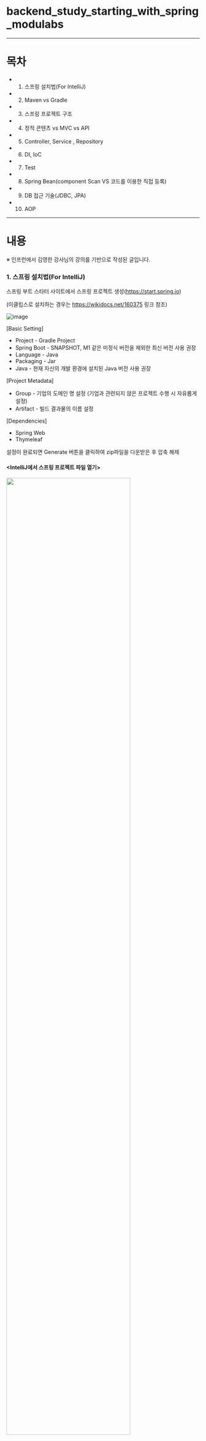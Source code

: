 # backend_study_starting_with_spring_modulabs
---
# 목차
- 1. 스프링 설치법(For IntelliJ)
- 2. Maven vs Gradle
- 3. 스프링 프로젝트 구조
- 4. 정적 콘텐츠 vs MVC vs API
- 5. Controller, Service , Repository
- 6. DI, IoC
- 7. Test
- 8. Spring Bean(component Scan VS 코드를 이용한 직접 등록)
- 9. DB 접근 기술(JDBC, JPA)
- 10. AOP
---
# 내용

※ 인프런에서 김영한 강사님의 강의를 기반으로 작성된 글입니다.

### 1. 스프링 설치법(For IntelliJ)
스프링 부트 스타터 사이트에서 스프링 프로젝트 생성(https://start.spring.io)

(이클립스로 설치하는 경우는 https://wikidocs.net/160375 링크 참조)

![image](https://user-images.githubusercontent.com/101415950/192459186-e7f13542-1063-451d-b9aa-1dc41ff08650.png)

[Basic Setting]
- Project - Gradle Project
- Spring Boot - SNAPSHOT, M1 같은 미정식 버전을 제외한 최신 버전 사용 권장
- Language - Java
- Packaging - Jar
- Java - 현재 자신의 개발 환경에 설치된 Java 버전 사용 권장

[Project Metadata]
- Group - 기업의 도메인 명 설정 (기업과 관련되지 않은 프로젝트 수행 시 자유롭게 설정)
- Artifact - 빌드 결과물의 이름 설정

[Dependencies]
- Spring Web
- Thymeleaf

설정이 완료되면  Generate 버튼을 클릭하여 zip파일을 다운받은 후 압축 해제

#### <IntelliJ에서 스프링 프로젝트 파일 열기>

<img src="https://user-images.githubusercontent.com/101415950/192464593-05687cb8-63fc-4f75-b479-444342a26928.png" width="80%" height="80%">

1. IntelliJ 상단바의 파일(File)에서 열기(Open)을 클릭
2. 압축을 푼 스프링 프로젝트 폴더에서 build.gradle 선택 후 확인 버튼 클릭

<img src="https://user-images.githubusercontent.com/101415950/192465073-0e5bcfa3-1049-4fc8-a63d-3e6e6865b05b.png" width="50%" height="50%">

3. 위와 같은 안내메시지가 팝업되면 프로젝트로 열기 클릭
4. 약간의 시간을 소요하여 자동으로 다운로드가 진행됨을 확인

위 과정을 통해 IntelliJ에서 스프링 프로젝트를 생성할 수 있음

#### <Gradle을 통해서 실행 하는 방식에서 Java로 바로 실행하는 방식으로 설정하여 실행 속도를 높이는 방법>

<img src="https://user-images.githubusercontent.com/101415950/192476018-d1ffc1dd-0427-4fa0-8fc5-385e6638200a.png" width="80%" height="80%">

1. IntelliJ 상단바의 파일(File)에서 설정(Preferences)을 클릭
2. 빌드, 실행, 배포(Build, Execution, Deployment)에서 빌드 도구(Build Tools)를 통해 Gradle을 클릭한 뒤 적색 박스와 같이 설정

   -> 다음을 사용하여 빌드 및 실행(Build and run using) - IntelliJ IDEA
 
   -> 다음을 사용하여 테스트 실행(Run tests using) - IntelliJ IDEA

   -> Gradle JVM - 설치된 자바 버전 선택

---
### 2. Maven vs Gradle

maven과 gradle은 빌드(소스 코드 파일을 컴퓨터에서 실행할 수 있는 독립 소프트웨어 가공물(Artifact)로 변환시키는 과정)를 자동화하는 Tool

외부 소스 코드(외부 라이브러리)를 자동으로 추가하고 관리(버전도 자동으로 업데이트)

[빌드의 과정]
1. 소스 코드를 컴파일
2. 테스트 코드를 컴파일
3. 테스트 코드를 실행
4. 테스트 코드 리포트 작성
5. 기타 추가로 설정한 작업 진행(ex : 소나 큐브에 코드 정적 분석 위임 등)
6. 패키징 수행(java 라이브러리 외 다른 사람이 만들어 놓은 오픈소스를 작성한 코드와 묶는 작업)
7. 최종 sw 결과물(Artifact) 생성

하기 코드는 프로젝트에 필요한 라이브러리를 정의할 때 Maven과 Gradle의 작성법에 대한 차이를 예시로 듬

[maven]
```
<dependencies>
      <dependency>
          <groupId>org.springframework.boot</groupId>
          <artifactId>spring-boot-starter</artifactId>
      </dependency>
      <dependency>
          <groupId>org.springframework.boot</groupId>
          <artifactId>spring-boot-starter-test</artifactId>
      </dependency>
<dependencies> 
```

[gradle]
```
dependencies {
      implementation 'org.springframework.boot:spring-boot-starter'
      testImplementation 'org.springframework.boot:spring-boot-starter-test'
}
```

#### <maven이 아닌 gradle을 선택한 이유>

- maven은 pom.xml(Project Object Model) 파일에서 build를 xml로 정의하므로 구조화하기 쉽지만 문서의 양이 비대해지므로   

  JVM 기반의 grooby를 사용하는 gradle에 비해 설정 내용이 길어지고 가독성이 떨어짐

- gradle이 바뀐 파일들만 빌드하는 점진적 빌드 방식과 빌드 결과물을 저장하여 한번 빌드된 프로젝트의 다음 빌드는 매우 적은 시간이    

  소요되는 Daemon Process 그리고 Build Cashe를 사용하므로 maven에 비해 10~100배 가량 빌드 속도가 빠름

- maven은 라이브러리가 추가되거나 각 라이브러리가 서로 다른 버전의 라이브러리를 참조하는 종속성을 가지고 있을 경우 관리가 어려움   

   -> 상속 구조를 사용하므로 특정 설정을 몇몇 모듈에서만 공통으로 사용하기 위해 불필요한 부모 프로젝트를 생성해야 하여 상속

   -> 설정이 다른 프로젝트가 하나라도 있으면 그 프로젝트는 상속할 수 없으므로 거의 모든 설정을 중복하여 작성해야함

- gradle은 설정 주입시 프로젝트의 조건을 체크할 수 있으므로 프로젝트 별로 유연하게 설정할 수 있음 (settings.gradle에서 설정) 

   -> 구성 주입 방식을 통해 조건에 따라 특정 프로젝트에만 주입하므로 불필요한 프로젝트가 필요없음


#### <gradle 라이브러리 구성>

Package, Artifact, Version 으로 구성
- group : 소스코드가 작성된 패키지 명
- Artifact : 라이브러리의 고유한 명칭
- version : 버전 명칭(생략 시 최신 버전)

라이브러리 앞에 적용된 명령어는 라이브러리가 적용될 Scope를 의미
- implementation : 전 범위에 적용
- testImplementation : 테스트 시에만 적용
- debugimplementation : 디버그 모드에서만 적용
- androidTestimplementation : 안드로이스 테스트 시에만 적용

implementation 'org.springframework.boot:spring-boot-starter'의 뜻은 아래와 같음

-> org.springframework.boot 패키지에서 spring-boot-starter 라이브러리의 최신버전을 전범위에 적용 

---
### 3. 스프링 프로젝트 구조

#### <전체적인 프로젝트 구조>

<img src="https://user-images.githubusercontent.com/101415950/192735277-c8a88b0f-3eff-4130-879f-8e4360e035ba.png" width="40%" height="40%">

1. src/main/java   

   - java 파일을 작성하기 위한 공간으로 Controller, Service, Repository, Entity 파일 등이 속한 디렉토리   

   - 이 디렉토리에 속한 <프로젝트명> + Application.java 파일은 프로그램 시작을 담당하는 파일

2. src/main/resources

   - java 파일을 제외한 HTML, CSS, Javascript, 환경파일 등 작성하는 공간으로 static, templates 그리고 application.properties 파일이   
     기본적으로 생성

3. static

   - css, fonts, images, plugin, scripts 등의 정적 리소스 파일이 속한 디렉토리

4. templates

   - 사용자에게 화면을 출력하기 위한 HTML, JSP, Thymeleaf 등 자바 객체와 연동되는 templates 파일이 저장되는 디렉토리

5. application.properties

   - 프로젝트의 환경 설정, 데이터베이스 등의 설정을 저장하는 파일   
     (Tomcat(WAS) 설정, 데이터베이스 관련 정보를 key-value 형식으로 지정 등)

   - 웹 애플리케이션을 실행하면 자동으로 로딩

6. src/test/java

   - 테스트 코드를 작성하는 공간으로 JUnit과 스프링부트의 테스팅 도구를 사용하여 서버를 실행하지 않고 테스트가 가능

   - 각각의 개발 단계에 알맞는 단위 테스트 및 통합 테스트를 진행하는 용도로 사용

7. build.gradle

   - 환경설정 및 프로젝트를 위해 필요한 플러그인과 라이브러리를 기술하는 파일 (해당 글 2장 참고)

---
### 4. 정적 콘텐츠 vs MVC vs API

#### <정적 콘텐츠>

덧셈, 뺄셈 등 연산과 같이 사용자의 행동에 의해 변화하는 동적 콘텐츠가 아닌    

한번 정해놓으면 변하지 않고 계속 유지되는 콘텐츠로 응답하는 방식

- resources/static/hello-static.html에 다음과 같이 작성 후 스프링을 실행   
```
<!DOCTYPE HTML>
<html>
<head>
<title>static content</title>
<meta http-equiv="Content-Type" content="text/html; charset=UTF-8" />
</head>
<body>
정적 컨텐츠 입니다.
</body>
</html>
```
- URL에 http://localhost:8080/hello-static.html을 입력하면 하기 사진과 같은 결과가 도출
<img src="https://user-images.githubusercontent.com/101415950/192709042-9d1dd8e3-0ae5-40b3-9527-c3860ef04bbd.png" width="50%" height="50%">

- 동작 순서
<img src="https://user-images.githubusercontent.com/101415950/192704982-ba9520e4-253e-414d-8e89-eddd04963f52.png" width="80%" height="80%">

1. 웹브라우저에서 http://localhost:8080/hello-static.html 주소를 Tomcat(WAS)으로 전송 
2. Tomcat(WAS)에서 스프링 컨테이너로 해당 요청을 전송하여 hello-static 관련 Controller를 찾는 과정을 수행
3. Controller가 없는 경우 resources에 있는 hello-static 관련 html 파일을 찾아 웹 브라우저에 전송하여 화면에 출력



#### <MVC 방식>

시스템을 모델, 뷰, 컨트롤러 3가지 역할로 구조화한 방식(정보처리기사 참고)   

각 부분은 별도의 컴포넌트로 분리되어 있음

뷰를 여러 개 만들 수 있으므로 사용자의 요구가 발생하면 시스템이 이를 처리하고 반응하는 대화형 애플리케이션에 적합

<img src="https://user-images.githubusercontent.com/101415950/192724212-ea883698-3ea5-4806-a803-8c7f53566980.png" width="80%" height="80%">

1. Model : 추출, 저장, 삭제 등 데이터를 처리하는 역할 (내부 비즈니스 로직)
2. View : 사용자의 요청에 의해 가공된 정보를 출력하는 역할 (사용자 인터페이스)
3. controller : 사용자의 요청(url)에 적절한 비즈니스 로직(서비스)을 호출하고 그 결과를 받아 뷰로 전달   

- controller 구현
```
@Controller
public class HelloController {
   @GetMapping("hello-mvc")
   public String helloMvc(@RequestParam("name") String name, Model model) {
      model.addAttribute("name", name);
      return "hello-template";
   }
}
```

- View 구현(resources/static/hello-template.html)   
```
<html xmlns:th="http://www.thymeleaf.org">
<body>
<p th:text="'hello ' + ${name}">hello! empty</p>
</body>
</html>
```

※ @RequestParam("name")은 url이 전달될 때 value가 담긴 name 파라미터를 받아올 때 사용, 즉 HTTP 요청 파라미터를 받기 위해 사용

- 동작 순서
<img src="https://user-images.githubusercontent.com/101415950/192705339-75616c1c-d6fa-407e-83a0-4a3b196ed899.png" width="80%" height="80%">

1. 웹브라우저에서 http://localhost:8080/hello-mvc?name=spring 주소를 Tomcat(WAS)으로 전송 
2. Tomcat(WAS)에서 스프링 컨테이너로 해당 요청을 전송하여 hello-mvc 관련 Controller를 찾는 과정을 수행(@GetMapping("hello-mvc"))
3. Controller에서 model에 name:spring을 담아 viewResolver(resources/static/hello-template.html)로 전송
4. hello-template에서 Thymeleaf(html 파일에서 동적으로 요청을 처리하기 위한 기술) 템플릿 엔진으로 요청을 처리하여 웹 브라우저에 전송



#### <API 방식>

- controller 구현(@ResponseBody 문자 반환)
```
@Controller
public class HelloController {

	@GetMapping("hello-string")
	@ResponseBody
	public String helloString(@RequestParam("name") String name) {
		return "hello " + name;
	}
}
```

- controller 구현(@ResponseBody 객체 반환)
```
@Controller
public class HelloController {

	@GetMapping("hello-api")
	@ResponseBody
	public Hello helloApi(@RequestParam("name") String name) {
		Hello hello = new Hello();
		hello.setName(name);
		return hello;
	}

	static class Hello {
		private String name;

		public String getName() {
			return name;
		}

		public void setName(String name) {
			this.name = name;
		}
	}
}
```

- 동작 순서
<img src="https://user-images.githubusercontent.com/101415950/192705493-8abdce7a-558a-4b1f-9f39-82585aa7f0c5.png" width="80%" height="80%">

1. 웹브라우저에서 http://localhost:8080/hello-api?name=spring 주소를 Tomcat(WAS)으로 전송 
2. Tomcat(WAS)에서 스프링 컨테이너로 해당 요청을 전송하여 hello-mvc 관련 Controller를 찾는 과정을 수행(@GetMapping("hello-api"))   
3. Controller에서 @ResponseBody 어노테이션에 의해 HTTP의 Body에 문자 or 객체를 직접 반환(객체는 JSon으로 변환되어 반환)   

   (이 과정에서 viewResolver 대신 클라이언트의 HTTP Accept 해더와 서버의 컨트롤러 반환 타입 정보 둘을 조합하여   
   
   HttpMessageConverter가 동작하여 문자 or 객체를 직접 처리)
	
	- 기본 문자 처리 : StringHttpMessageConverter
	- 기본 객체 처리 : MappingJackson2HttpMessageConverter
	- 기타 byte 처리 등 여러 HttpMessageConverter가 기본으로 등록되어 있음

---
### 5. Controller, Service , Repository

역할 별로 분할하여 가독성 및 유지보수 편의성 증진

마치 조립 기계처럼 원하는 데이터 저장소 및 객체 등을 조립하고 분해하기 위함

![image](https://user-images.githubusercontent.com/101415950/192966018-e6c0cb87-aa3b-4277-9868-7c0ca0f03f38.png)

1. DTO(Data Transfer Object)

   - 변수 및 객체를 송수신할 데이터의 자료형에 알맞게 생성

   - 데이터를 담아서 전달하는 바구니 역할을 하는 데이터 전송 객체

   - Domain(Entity Class)와 DTO를 분리하는 이유는 DB와 View 사이의 역할을 분리하기 위함   
     (Controller에서 Domain(Entity Class)에 직접 사용하지 못하게 하여 의도하지 않은 DB 컬럼 변경 방지)

2. DAO(Data Access Object)

   - 데이터베이스에 접근하고, SQL을 활용하여 데이터를 실제로 조작하는 코드를 구현하는 과정 (JPA가 대신 그 역할을 수행)

3. Domain(Entity Class)

   - 비즈니스 도메인 객체 (ex. 회원, 주문, 쿠폰 등등 주로 데이터베이스에 저장하고 관리)

   - 실제 DB 테이블과 Mapping되는 클래스로 DB 테이블 내 존재하는 컬럼만을 속성으로 가져야 함

4. Controller

   - 사용자의 요청에 적절한 서비스를 호출하여, 그 결과가 사용자에게 반환하는 코드를 구현 (웹 MVC의 Controller 역할과 동일)

5. Service

   - 사용자의 요청에 응답하기 위한 비즈니스 로직을 구현

   - DB의 데이터가 필요할 때는 리포지토리에게 요청

   - 엔티티 객체와 DTO 객체를 서로 변환하여 양방향으로 전달

6. Repository

   - Domain(Entity Class)에 의해 생성된 DB에 접근하는 메서드들을 사용하기 위한 인터페이스

   - DB 연결, 해제, 자원 관리 및 CRUD 작업 처리(ex. 도메인 객체를 DB에 저장하고 관리)

---
### 6. DI, IoC

#### <의존성 주입(DI : Dependency Injection)>

객체의 의존 관계를 외부에서 주입하는 방식

Controller가 service와 repository를 통해서만 데이터를 조회하고 수정할 수 있는 것을 의존 관계가 있다고 표현 가능 

Spring에서는 주입이 필요한 객체에 @Autowired 어노테이션을 붙여 주입

주입할 객체가 하나인 경우 @Autowired 어노테이션 생략이 가능 

@Autowired가 여러 개 있을 경우 가장 많은 의존성을 주입할 수 있는 생성자를 사용하여 의존성 주입

기본적으로 설정을 바꾸지 않는 이상 Spring Container에 명칭이 동일한 객체 등록 불가능(싱글톤 패턴)

- DI를 사용해야 하는 이유

	- 역활을 분리하여 응집도를 높이고 결합도를 낮춰 유지보수에 유연한 구조로 만들기 위해

[객체를 직접 주입하는 경우]
```
public class A{
	private B b;
	// 강한 결합 : 직접 생성
	public MemberController(){
		b = new B();
	}
}


public class B{
	private C c;
	// 강한 결합 : 직접 생성
	public MemberController(){
		c = new C();
	}
}
```

[제어 순서]
A생성 -> B생성 -> C생성 -> .....


[객체를 외부에서 주입하는 경우]
```
public class A{
	private B b;
	// 약한 결합 : 생성된 것을 주입 받음 - 의존성 주입
	public MemberController(B b){
		this.b = b;
	}
}


public class B{
	private C c;
	// 약한 결합 : 생성된 것을 주입 받음 - 의존성 주입
	public MemberController(D d){
		this.c = c;
	}
}
```

[제어 순서]
....C생성 -> B생성 -> A생성

	

- Field Injection(필드 주입)
```
@Controller
public class MemberController {
	
	@Autowired
	private MemberService memberService;
}
```
   
  1. 생성자 or Setter가 없으므로 수동 의존성 주입이 필요한 테스트 불가능
	
  2. 의존성이 프레임워크에 강하게 종속되는 문제점 발생
   
 <br/><br/>
   
- Setter Injection(수정자 주입)
```
@Controller
public class MemberController {
	private  MemberService memberService;
	
	@Autowired
	public void setMemberController(MemberService memberService) {
		this.memberService = memberService;
	}
}
```
  
  1. 속성에 final를 작성할 수 없으므로 의존성 불변을 보장할 수 없음 

  2. 런타임 중 setter를 다시 호출하여 이미 주입된 의존성 변경이 가능

  3. 주로 런타임 중 의존성 수정하거나 선택적 의존성(의존성 주입이 반드시 필수가 아닌 것을 의미)에 사용   
  
<br/><br/> 
  
- Construction Injection(생성자 주입)
```
@Controller
public class MemberController {
	private final MemberService memberService;
	
	@Autowired
	public MemberController(MemberService memberService) {
		this.memberService = memberService;
	}
}
```

  1. 객체의 최초 생성 시점에 스프링이 모든 의존성을 주입

  2. 생성자 호출 시 final에 의해서 의존성 주입이 최초 1회만 이루어짐

  3. 생성자 주입은 의존관계 불변이므로 NullPointerException 방지(다른 방식은 직접 객체를 생성하여 방지)
  
<br/>

- 주입 대상이 여러 개인경우

  - 의존성 주입 우선 순위는 생성자 -> 필드 -> 수정자 순

  - 의존성 주입 대상을 찾을 때 자료형 -> @Qualifier -> @Primary -> Bean name 순으로 탐색   
     (매개변수명과 등록된 Bean의 이름이 일치하는지 체크)

  - @Primary 어노테이션은 해당 타입의 의존성을 주입할 때 우선적으로 주입

  - @Qualifier(value = "bean 객체 이름") 의존성 주입 객체를 선택가능

<br/>

- 싱글톤 패턴

	- 어떤 클래스의 객체가, 해당 프로세스에서 딱 하나만 만들어져 있어야 할 때 사용

	- 즉 어느 페이지에서든 해당 객체를 동일한 것으로 사용해야 할 때 사용

	- 스프링에서 동일한 객체로 모든 테스트를 실행할 때가 대부분이므로 주로 싱글톤 패턴으로 주입

	- ex) 스마트폰에서 다크모드 설정 시 다른 페이지로 이동하더라도 다크모드가 유지되어야 함

---
### 7. Test

테스트 코드의 의미는 작성된 코드를 자동으로 테스트해주는 코드를 추가로 작성한 것

테스트 코드를 이용하여 작성한 모든 코드를 한번에 테스트할 수 있으므로 직접 프로그램을 실행하여 테스트하는 것보다 효율적임

---
### 8. Spring Bean(component Scan VS 코드로 직접 등록)

Spring Bean은 Spring 컨테이너가 관리하는 객체

#### <component Scan 방식으로 Spring Bean 등록>
```
@Repository
public class MemoryMemberRepository implements MemberRepository {}
```

- 정형화된 Controller, Service, Repository 코드일 경우에 사용

- 클래스 앞에 @Component 애노테이션(@Controller, @Service, @Repository 포함)이 있으면 Spring Bean으로 자동 등록 

- 마치 아무것도 없는 공장(Spring Container)에 일을 시작하기 위해 마킹한 설비(Controller 등)들을 공장안으로 운반하는 것

#### <코드로 직접 Spring Bean 등록>
```
@Configuration
public class SpringConfig {
	
	@Bean
	public MemberService memberService() {
		return new MemberService(memberRepository());
	}

	@Bean
	public MemberRepository memberRepository() {
		return new MemoryMemberRepository();
	}
}
```

- 정형화 되지 않거나, 상황에 따라 구현 클래스를 변경해야 하는 경우에 사용(ex. 데이터 베이스 변경 : 순수 JDBC -> JPA)

---
### 9. DB 접근 기술(JDBC, JPA)

---
### 10. AOP

https://gist.github.com/ihoneymon/652be052a0727ad59601
